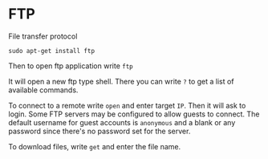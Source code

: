 # FTP

File transfer protocol

`sudo apt-get install ftp`

Then to open ftp application write `ftp`

It will open a new ftp type shell. There you can write `?` to get a list of available commands.

To connect to a remote write `open` and enter target `IP`. Then it will ask to login. Some FTP servers may be configured to allow guests to connect. The default username for guest accounts is `anonymous` and a blank or any password since there's no password set for the server.

To download files, write `get` and enter the file name.
